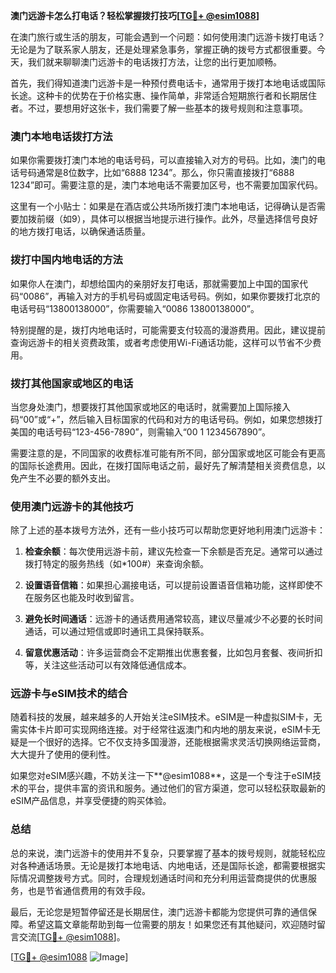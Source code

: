 **澳门远游卡怎么打电话？轻松掌握拨打技巧[[TG💪+ @esim1088](https://t.me/s/esim1088)]**

在澳门旅行或生活的朋友，可能会遇到一个问题：如何使用澳门远游卡拨打电话？无论是为了联系家人朋友，还是处理紧急事务，掌握正确的拨号方式都很重要。今天，我们就来聊聊澳门远游卡的电话拨打方法，让您的出行更加顺畅。

首先，我们得知道澳门远游卡是一种预付费电话卡，通常用于拨打本地电话或国际长途。这种卡的优势在于价格实惠、操作简单，非常适合短期旅行者和长期居住者。不过，要想用好这张卡，我们需要了解一些基本的拨号规则和注意事项。

### **澳门本地电话拨打方法**

如果你需要拨打澳门本地的电话号码，可以直接输入对方的号码。比如，澳门的电话号码通常是8位数字，比如“6888 1234”。那么，你只需直接拨打“6888 1234”即可。需要注意的是，澳门本地电话不需要加区号，也不需要加国家代码。

这里有一个小贴士：如果是在酒店或公共场所拨打澳门本地电话，记得确认是否需要加拨前缀（如9），具体可以根据当地提示进行操作。此外，尽量选择信号良好的地方拨打电话，以确保通话质量。

### **拨打中国内地电话的方法**

如果你人在澳门，却想给国内的亲朋好友打电话，那就需要加上中国的国家代码“0086”，再输入对方的手机号码或固定电话号码。例如，如果你要拨打北京的电话号码“13800138000”，你需要输入“0086 13800138000”。

特别提醒的是，拨打内地电话时，可能需要支付较高的漫游费用。因此，建议提前查询远游卡的相关资费政策，或者考虑使用Wi-Fi通话功能，这样可以节省不少费用。

### **拨打其他国家或地区的电话**

当您身处澳门，想要拨打其他国家或地区的电话时，就需要加上国际接入码“00”或“+”，然后输入目标国家的代码和对方的电话号码。例如，如果您想拨打美国的电话号码“123-456-7890”，则需输入“00 1 1234567890”。

需要注意的是，不同国家的收费标准可能有所不同，部分国家或地区可能会有更高的国际长途费用。因此，在拨打国际电话之前，最好先了解清楚相关资费信息，以免产生不必要的额外支出。

### **使用澳门远游卡的其他技巧**

除了上述的基本拨号方法外，还有一些小技巧可以帮助您更好地利用澳门远游卡：

1. **检查余额**：每次使用远游卡前，建议先检查一下余额是否充足。通常可以通过拨打特定的服务热线（如*100#）来查询余额。
   
2. **设置语音信箱**：如果担心漏接电话，可以提前设置语音信箱功能，这样即使不在服务区也能及时收到留言。

3. **避免长时间通话**：远游卡的通话费用通常较高，建议尽量减少不必要的长时间通话，可以通过短信或即时通讯工具保持联系。

4. **留意优惠活动**：许多运营商会不定期推出优惠套餐，比如包月套餐、夜间折扣等，关注这些活动可以有效降低通信成本。

### **远游卡与eSIM技术的结合**

随着科技的发展，越来越多的人开始关注eSIM技术。eSIM是一种虚拟SIM卡，无需实体卡片即可实现网络连接。对于经常往返澳门和内地的朋友来说，eSIM卡无疑是一个很好的选择。它不仅支持多国漫游，还能根据需求灵活切换网络运营商，大大提升了使用的便利性。

如果您对eSIM感兴趣，不妨关注一下**@esim1088**，这是一个专注于eSIM技术的平台，提供丰富的资讯和服务。通过他们的官方渠道，您可以轻松获取最新的eSIM产品信息，并享受便捷的购买体验。

### **总结**

总的来说，澳门远游卡的使用并不复杂，只要掌握了基本的拨号规则，就能轻松应对各种通话场景。无论是拨打本地电话、内地电话，还是国际长途，都需要根据实际情况调整拨号方式。同时，合理规划通话时间和充分利用运营商提供的优惠服务，也是节省通信费用的有效手段。

最后，无论您是短暂停留还是长期居住，澳门远游卡都能为您提供可靠的通信保障。希望这篇文章能帮助到每一位需要的朋友！如果您还有其他疑问，欢迎随时留言交流[[TG💪+ @esim1088](https://t.me/s/esim1088)]。

[[TG💪+ @esim1088](https://t.me/s/esim1088) ![Image](https://i.postimg.cc/4NQfJmqS/Snipaste-2025-05-13-00-14-12.png)]